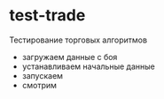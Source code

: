 # test-trade
Тестирование торговых алгоритмов
- загружаем данные с боя
- устанавливаем начальные данные
- запускаем
- смотрим